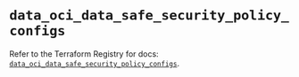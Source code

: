 # `data_oci_data_safe_security_policy_configs`

Refer to the Terraform Registry for docs: [`data_oci_data_safe_security_policy_configs`](https://registry.terraform.io/providers/hashicorp/oci/7.19.0/docs/data-sources/data_safe_security_policy_configs).
